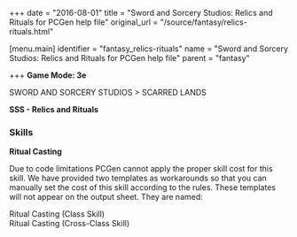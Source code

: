 +++
date = "2016-08-01"
title = "Sword and Sorcery Studios: Relics and Rituals for PCGen help file"
original_url = "/source/fantasy/relics-rituals.html"

[menu.main]
    identifier = "fantasy_relics-rituals"
    name = "Sword and Sorcery Studios: Relics and Rituals for PCGen help file"
    parent = "fantasy"
    
+++
**Game Mode: 3e**

SWORD AND SORCERY STUDIOS &gt; SCARRED LANDS

**SSS - Relics and Rituals**

### Skills

**Ritual Casting**

Due to code limitations PCGen cannot apply the proper skill cost for
this skill. We have provided two templates as workarounds so that you
can manually set the cost of this skill according to the rules. These
templates will not appear on the output sheet. They are named:

Ritual Casting (Class Skill)\
 Ritual Casting (Cross-Class Skill)



